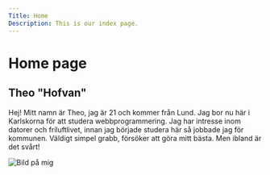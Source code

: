 ```yaml
---
Title: Home
Description: This is our index page.
---
```


Home page
==========================

Theo "Hofvan"
--------------------------

Hej! Mitt namn är Theo, jag är 21 och kommer från Lund.
Jag bor nu här i Karlskorna för att studera webbprogrammering.
Jag har intresse inom datorer och friluftlivet, innan jag började studera här så jobbade jag för kommunen.
Väldigt simpel grabb, försöker att göra mitt bästa. Men ibland är det svårt!

![Bild på mig](%assets_url%/img/migbild3.jpg "Theo")
